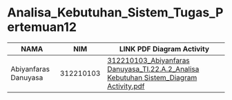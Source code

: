 # Analisa_Kebutuhan_Sistem_Tugas_Pertemuan12


|  NAMA | NIM | LINK PDF Diagram Activity |
| --- | --- | --- | 
| Abiyanfaras Danuyasa | 312210103 | [312210103_Abiyanfaras Danuyasa_TI.22.A.2_Analisa Kebutuhan Sistem_Diagram Activity.pdf](https://github.com/user-attachments/files/15903123/312210103_Abiyanfaras.Danuyasa_TI.22.A.2_Analisa.Kebutuhan.Sistem_Diagram.Activity.pdf)
